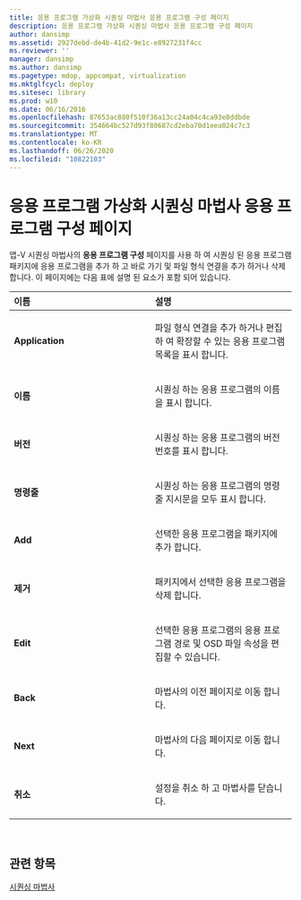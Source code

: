 ```yaml
---
title: 응용 프로그램 가상화 시퀀싱 마법사 응용 프로그램 구성 페이지
description: 응용 프로그램 가상화 시퀀싱 마법사 응용 프로그램 구성 페이지
author: dansimp
ms.assetid: 2927debd-de4b-41d2-9e1c-e8927231f4cc
ms.reviewer: ''
manager: dansimp
ms.author: dansimp
ms.pagetype: mdop, appcompat, virtualization
ms.mktglfcycl: deploy
ms.sitesec: library
ms.prod: w10
ms.date: 06/16/2016
ms.openlocfilehash: 87653ac880f510f36a13cc24a04c4ca93e8ddbde
ms.sourcegitcommit: 354664bc527d93f80687cd2eba70d1eea024c7c3
ms.translationtype: MT
ms.contentlocale: ko-KR
ms.lasthandoff: 06/26/2020
ms.locfileid: "10822103"
---
```

# 응용 프로그램 가상화 시퀀싱 마법사 응용 프로그램 구성 페이지


앱-V 시퀀싱 마법사의 **응용 프로그램 구성** 페이지를 사용 하 여 시퀀싱 된 응용 프로그램 패키지에 응용 프로그램을 추가 하 고 바로 가기 및 파일 형식 연결을 추가 하거나 삭제 합니다. 이 페이지에는 다음 표에 설명 된 요소가 포함 되어 있습니다.

<table>
<colgroup>
<col width="50%" />
<col width="50%" />
</colgroup>
<thead>
<tr class="header">
<th align="left">이름</th>
<th align="left">설명</th>
</tr>
</thead>
<tbody>
<tr class="odd">
<td align="left"><p><strong>Application</strong></p></td>
<td align="left"><p>파일 형식 연결을 추가 하거나 편집 하 여 확장할 수 있는 응용 프로그램 목록을 표시 합니다.</p></td>
</tr>
<tr class="even">
<td align="left"><p><strong>이름</strong></p></td>
<td align="left"><p>시퀀싱 하는 응용 프로그램의 이름을 표시 합니다.</p></td>
</tr>
<tr class="odd">
<td align="left"><p><strong>버전</strong></p></td>
<td align="left"><p>시퀀싱 하는 응용 프로그램의 버전 번호를 표시 합니다.</p></td>
</tr>
<tr class="even">
<td align="left"><p><strong>명령줄</strong></p></td>
<td align="left"><p>시퀀싱 하는 응용 프로그램의 명령줄 지시문을 모두 표시 합니다.</p></td>
</tr>
<tr class="odd">
<td align="left"><p><strong>Add</strong></p></td>
<td align="left"><p>선택한 응용 프로그램을 패키지에 추가 합니다.</p></td>
</tr>
<tr class="even">
<td align="left"><p><strong>제거</strong></p></td>
<td align="left"><p>패키지에서 선택한 응용 프로그램을 삭제 합니다.</p></td>
</tr>
<tr class="odd">
<td align="left"><p><strong>Edit</strong></p></td>
<td align="left"><p>선택한 응용 프로그램의 응용 프로그램 경로 및 OSD 파일 속성을 편집할 수 있습니다.</p></td>
</tr>
<tr class="even">
<td align="left"><p><strong>Back</strong></p></td>
<td align="left"><p>마법사의 이전 페이지로 이동 합니다.</p></td>
</tr>
<tr class="odd">
<td align="left"><p><strong>Next</strong></p></td>
<td align="left"><p>마법사의 다음 페이지로 이동 합니다.</p></td>
</tr>
<tr class="even">
<td align="left"><p><strong>취소</strong></p></td>
<td align="left"><p>설정을 취소 하 고 마법사를 닫습니다.</p></td>
</tr>
</tbody>
</table>

 

## 관련 항목


[시퀀싱 마법사](sequencing-wizard.md)

 

 





